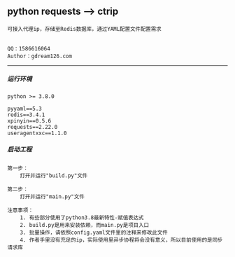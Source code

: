 ## python requests --> ctrip

	可接入代理ip，存储至Redis数据库，通过YAML配置文件配置需求


	QQ：1586616064
	Author：gdream126.com

--------------



##### 运行环境

	python >= 3.8.0
	
	pyyaml==5.3
	redis==3.4.1
	xpinyin==0.5.6
	requests==2.22.0
	useragentxxc==1.1.0

##### 启动工程

	第一步：
		打开并运行"build.py"文件
	
	第二步：
		打开并运行"main.py"文件
		
	注意事项：
		1. 有些部分使用了python3.8最新特性-赋值表达式
		2. build.py是用来安装依赖，而main.py是项目入口
		3. 批量操作，请依照config.yaml文件里的注释来修改此文件
		4. 作者手里没有充足的ip，实际使用里异步协程将会没有意义，所以目前使用的是同步请求库
